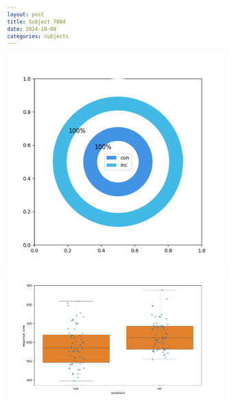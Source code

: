```yaml
---
layout: post
title: Subject 7004
date: 2024-10-09
categories: subjects
---
```


![](data/7004/run-8/7004_accuracy_by_condition.png)
![](data/7004/run-8/7004_rt.png)
